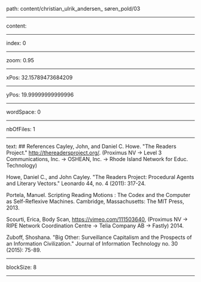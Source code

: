 path: content/christian_ulrik_andersen_ søren_pold/03

----

content: 

----

index: 0

----

zoom: 0.95

----

xPos: 32.15789473684209

----

yPos: 19.99999999999996

----

wordSpace: 0

----

nbOfFiles: 1

----

text: ## References
Cayley, John, and Daniel C. Howe. "The Readers Project."  http://thereadersproject.org/. (Proximus NV → Level 3 Communications, Inc. → OSHEAN, Inc. → Rhode Island Network for Educ. Technology)  
  
Howe, Daniel C., and John Cayley. "The Readers Project: Procedural Agents and Literary Vectors." Leonardo 44, no. 4 (2011): 317-24.  
   
Portela, Manuel. Scripting Reading Motions : The Codex and the Computer as Self-Reflexive Machines.  Cambridge, Massachusetts: The MIT Press, 2013.  
  
Scourti, Erica, Body Scan, https://vimeo.com/111503640, (Proximus NV → RIPE Network Coordination Centre → Telia Company AB → Fastly) 2014.  
  
Zuboff, Shoshana. "Big Other: Surveillance Capitalism and the Prospects of an Information Civilization." Journal of Information Technology no. 30 (2015): 75-89.

----

blockSize: 8

----

